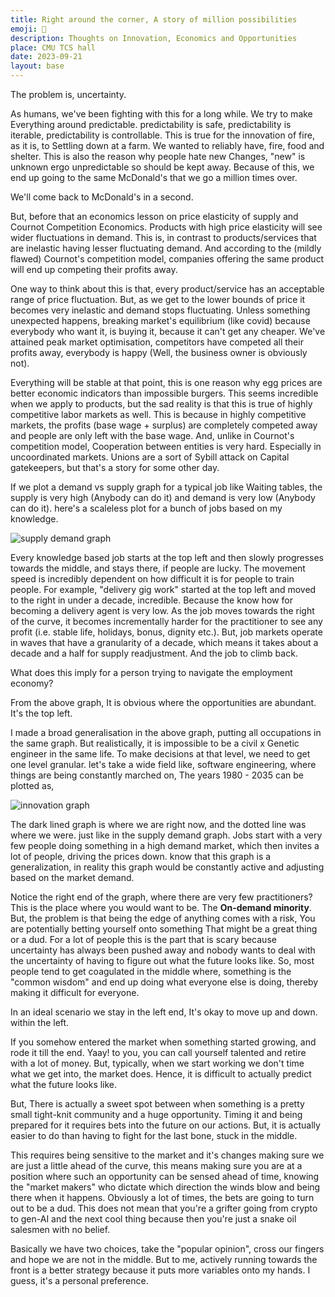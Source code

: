 ```yaml
---
title: Right around the corner, A story of million possibilities
emoji: 🎲
description: Thoughts on Innovation, Economics and Opportunities
place: CMU TCS hall
date: 2023-09-21
layout: base
---
```


The problem is, uncertainty.

As humans, we've been fighting with this for a long while. We try to make Everything around predictable. predictability is safe, predictability is iterable, predictability is controllable. This is true for the innovation of fire, as it is, to Settling down at a farm. We wanted to reliably have, fire, food and shelter. This is also the reason why people hate new Changes, "new" is unknown ergo unpredictable so should be kept away. Because of this, we end up going to the same McDonald's that we go a million times over.

We'll come back to McDonald's in a second. 

But, before that an economics lesson on price elasticity of supply and Cournot Competition Economics. Products with high price elasticity will see wider fluctuations in demand. This is, in contrast to products/services that are inelastic having lesser fluctuating demand. And according to the (mildly flawed) Cournot's competition model, companies offering the same product will end up competing their profits away. 

One way to think about this is that, every product/service has an acceptable range of price fluctuation. But, as we get to the lower bounds of price it becomes very inelastic and demand stops fluctuating. Unless something unexpected happens, breaking market's equilibrium (like covid) because everybody who want it, is buying it, because it can't get any cheaper. We've attained peak market optimisation, competitors have competed all their profits away, everybody is happy (Well, the business owner is obviously not).

Everything will be stable at that point, this is one reason why egg prices are better economic indicators than impossible burgers. This seems incredible when we apply to products, but the sad reality is that this is true of highly competitive labor markets as well. This is because in highly competitive markets, the profits (base wage + surplus) are completely competed away and people are only left with the base wage. And, unlike in Cournot's competition model, Cooperation between entities is very hard. Especially in uncoordinated markets. Unions are a sort of Sybill attack on Capital gatekeepers, but that's a story for some other day.

If we plot a demand vs supply graph for a typical job like Waiting tables, the supply is very high (Anybody can do it) and demand is very low (Anybody can do it).
here's a scaleless plot for a bunch of jobs based on my knowledge.

![supply demand graph](/assets/images/supply_demand.jpeg)

Every knowledge based job starts at the top left and then slowly progresses towards the middle, and stays there, if people are lucky. The movement speed is incredibly dependent on how difficult it is for people to train people. For example, "delivery gig work" started at the top left and moved to the right in under a decade, incredible. Because the know how for becoming a delivery agent is very low. As the job moves towards the right of the curve, it becomes incrementally harder for the practitioner to see any profit (i.e. stable life, holidays, bonus, dignity etc.).
But, job markets operate in waves that have a granularity of a decade, which means it takes about a decade and a half for supply readjustment. And the job to climb back. 

What does this imply for a person trying to navigate the employment economy?

From the above graph, It is obvious where the opportunities are abundant. It's the top left.

I made a broad generalisation in the above graph, putting all occupations in the same graph. But realistically, it is impossible to be a civil x Genetic engineer in the same life. To make decisions at that level, we need to get one level granular.
let's take a wide field like, software engineering, where things are being constantly marched on, The years 1980 - 2035 can be plotted as, 

![innovation graph](/assets/images/innovation.png)


The dark lined graph is where we are right now, and the dotted line was where we were. just like in the supply demand graph. Jobs start with a very few people doing something in a high demand market, which then invites a lot of people, driving the prices down. know that this graph is a generalization, in reality this graph would be constantly active and adjusting based on the market demand.

Notice the right end of the graph, where there are very few practitioners? This is the place where you would want to be. The __On-demand minority__. But, the problem is that being the edge of anything comes with a risk, You are potentially betting yourself onto something That might be a great thing or a dud. For a lot of people this is the part that is scary because uncertainty has always been pushed away and nobody wants to deal with the uncertainty of having to figure out what the future looks like. So, most people tend to get coagulated in the middle where, something is the "common wisdom" and end up doing what everyone else is doing, thereby making it difficult for everyone.

In an ideal scenario we stay in the left end, It's okay to move up and down. within the left. 

If you somehow entered the market when something started growing, and rode it till the end. Yaay! to you, you can call yourself talented and retire with a lot of money. But, typically, when we start working we don't time what we get into, the market does. Hence, it is difficult to actually predict what the future looks like.

But, There is actually a sweet spot between when something is a pretty small tight-knit community and a huge opportunity. Timing it and being prepared for it requires bets into the future on our actions. But, it is actually easier to do than having to fight for the last bone, stuck in the middle.

This requires being sensitive to the market and it's changes making sure we are just a little ahead of the curve, this means making sure you are at a position where such an opportunity can be sensed ahead of time, knowing the "market makers" who dictate which direction the winds blow and being there when it happens. Obviously a lot of times, the bets are going to turn out to be a dud. This does not mean that you're a grifter going from crypto to gen-AI and the next cool thing because then you're just a snake oil salesmen with no belief.

Basically we have two choices, take the "popular opinion", cross our fingers and hope we are not in the middle. But to me, actively running towards the front is a better strategy because it puts more variables onto my hands. I guess, it's a personal preference. 

